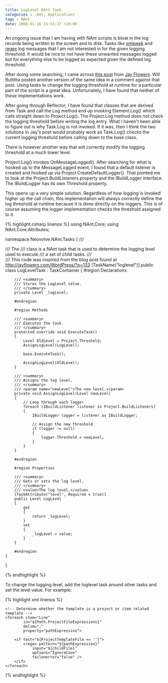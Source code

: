 ```yaml
---
title: LogLevel NAnt Task
categories : .Net, Applications
tags : NAnt
date: 2008-01-16 15:53:27 +10:00
---
```


An ongoing issue that I am having with NAnt scripts is bloat in the log records being written to the screen and to disk. Tasks like [xmlpeek][0] and [regex][1] log messages that I am not interested in for the given logging threshold. It would be nice to not have these unwanted messages logged but for everything else to be logged as expected given the defined log threshold.

After doing some searching, I came across [this post][2] from [Jay Flowers][3]. Will Buttitta posted another version of the same idea in a comment against that post. Using tasks to change the logging threshold at runtime for a particular part of the script is a great idea. Unfortunately, I have found that neither of these implementations work.

After going through Reflector, I have found that classes that are derived from Task and call the Log method end up invoking Element.Log() which calls straight down to Project.Log(). The Project.Log method does not check the logging threshold before writing the log entry. What I haven't been able to figure out is why Task.Log is not invoked. If it was, then I think the two solutions in Jay's post would probably work as Task.Log() checks the current logging threshold before calling down to the base class.

There is however another way that will correctly modify the logging threshold at a much lower level. 

Project.Log() invokes OnMessageLogged(). After searching for what is hooked up to the MessageLogged event, I found that a default listener is created and hooked up via Project.CreateDefaultLogger(). That pointed me to look at the Project.BuildListeners property and the IBuildLogger interface. The IBuildLogger has its own Threshold property.

This opens up a very simple solution. Regardless of how logging is invoked higher up the call chain, this implementation will always correctly define the log threshold at runtime because it is done directly on the loggers. This is of course assuming the logger implementation checks the threshold assigned to it.

{% highlight csharp linenos %}
using NAnt.Core;
using NAnt.Core.Attributes;
     
namespace Neovolve.NAnt.Tasks
{
    /// <summary>
    /// The <see cref="LogLevelTask"/>
    /// class is a NAnt task that is used to determine the logging level used to execute
    /// a set of child tasks.
    /// </summary>
    /// <remarks>This code was inspired from the blog post found at http://jayflowers.com/WordPress/?p=133</remarks>
    [TaskName("loglevel")]
    public class LogLevelTask : TaskContainer
    {
        #region Declarations
     
        /// <summary>
        /// Stores the LogLevel value.
        /// </summary>
        private Level _logLevel;
     
        #endregion
     
        #region Methods
     
        /// <summary>
        /// Executes the task.
        /// </summary>
        protected override void ExecuteTask()
        {
            Level OldLevel = Project.Threshold;
            AssignLogLevel(LogLevel);
    
            base.ExecuteTask();
    
            AssignLogLevel(OldLevel);
        }
     
        /// <summary>
        /// Assigns the log level.
        /// </summary>
        /// <param name="newLevel">The new level.</param>
        private void AssignLogLevel(Level newLevel)
        {
            // Loop through each logger
            foreach (IBuildListener listener in Project.BuildListeners)
            {
                IBuildLogger logger = listener as IBuildLogger;
     
                // Assign the new threshold
                if (logger != null)
                {
                    logger.Threshold = newLevel;
                }
            }
        }
     
        #endregion
     
        #region Properties
     
        /// <summary>
        /// Gets or sets the log level.
        /// </summary>
        /// <value>The log level.</value>
        [TaskAttribute("level", Required = true)]
        public Level LogLevel
        {
            get
            {
                return _logLevel;
            }
            set
            {
                _logLevel = value;
            }
        }
     
        #endregion
    }
}
    
{% endhighlight %}

To change the logging level, add the loglevel task around other tasks and set the level value. For example:

{% highlight xml linenos %}
<loglevel level="None">
     
    <!-- Determine whether the template is a project or item related template -->
    <foreach item="Line"
            in="${Path.ProjectFileExpressions}"
            delim=","
            property="pathExpression">
     
        <if test="${ProjectTemplateFile == ''}">
            <regex pattern="${pathExpression}"
                input="${childFile}"
                options="IgnoreCase"
                failonerror="false" />
        </if>
    </foreach>
</loglevel>
{% endhighlight %}

[0]: http://nant.sourceforge.net/release/0.85-rc1/help/tasks/xmlpeek.html
[1]: http://nant.sourceforge.net/nightly/latest/help/tasks/regex.html
[2]: http://jayflowers.com/WordPress/?p=133
[3]: http://jayflowers.com/
